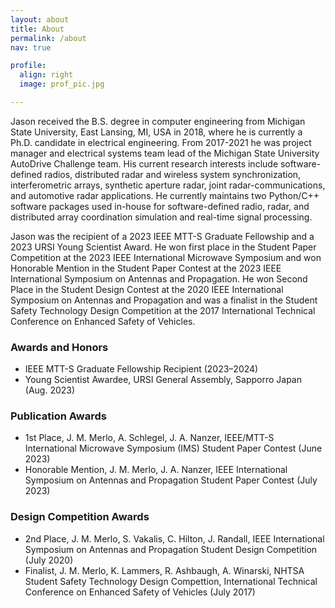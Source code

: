 ```yaml
---
layout: about
title: About
permalink: /about
nav: true

profile:
  align: right
  image: prof_pic.jpg

---
```


Jason received the B.S. degree in computer engineering from Michigan State University, East Lansing, MI, USA in 2018, where he is currently a Ph.D. candidate in electrical engineering. From 2017-2021 he was project manager and electrical systems team lead of the Michigan State University AutoDrive Challenge team. His current research interests include software-defined radios, distributed radar and wireless system synchronization, interferometric arrays, synthetic aperture radar, joint radar-communications, and automotive radar applications. He currently maintains two Python/C++ software packages used in-house for software-defined radio, radar, and distributed array coordination simulation and real-time signal processing.

Jason was the recipient of a 2023 IEEE MTT-S Graduate Fellowship and a 2023 URSI Young Scientist Award. He won first place in the Student Paper Competition at the 2023 IEEE International Microwave Symposium and won Honorable Mention in the Student Paper Contest at the 2023 IEEE International Symposium on Antennas and Propagation. He won Second Place in the Student Design Contest at the 2020 IEEE International Symposium on Antennas and Propagation and was a finalist in the Student Safety Technology Design Competition at the 2017 International Technical Conference on Enhanced Safety of Vehicles.

### Awards and Honors
- IEEE MTT-S Graduate Fellowship Recipient (2023–2024)
- Young Scientist Awardee, URSI General Assembly, Sapporro Japan (Aug. 2023)

### Publication Awards
- 1st Place, J. M. Merlo, A. Schlegel, J. A. Nanzer, IEEE/MTT-S International Microwave Symposium (IMS) Student Paper Contest (June 2023)
- Honorable Mention, J. M. Merlo, J. A. Nanzer, IEEE International Symposium on Antennas and Propagation Student Paper Contest (July 2023)

### Design Competition Awards
- 2nd Place, J. M. Merlo, S. Vakalis, C. Hilton, J. Randall, IEEE International Symposium on Antennas and Propagation Student Design Competition (July 2020)
- Finalist, J. M. Merlo, K. Lammers, R. Ashbaugh, A. Winarski, NHTSA Student Safety Technology Design Compettion, International Technical Conference on Enhanced Safety of Vehicles (July 2017)